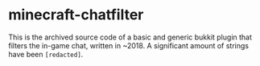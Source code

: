 # minecraft-chatfilter
This is the archived source code of a basic and generic bukkit plugin that
filters the in-game chat, written in ~2018. A significant amount of strings
have been `[redacted]`.

